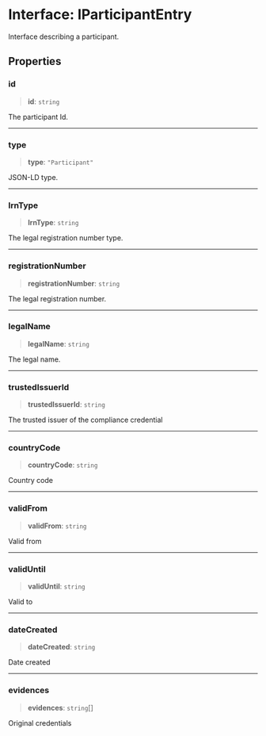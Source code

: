 # Interface: IParticipantEntry

Interface describing a participant.

## Properties

### id

> **id**: `string`

The participant Id.

***

### type

> **type**: `"Participant"`

JSON-LD type.

***

### lrnType

> **lrnType**: `string`

The legal registration number type.

***

### registrationNumber

> **registrationNumber**: `string`

The legal registration number.

***

### legalName

> **legalName**: `string`

The legal name.

***

### trustedIssuerId

> **trustedIssuerId**: `string`

The trusted issuer of the compliance credential

***

### countryCode

> **countryCode**: `string`

Country code

***

### validFrom

> **validFrom**: `string`

Valid from

***

### validUntil

> **validUntil**: `string`

Valid to

***

### dateCreated

> **dateCreated**: `string`

Date created

***

### evidences

> **evidences**: `string`[]

Original credentials
